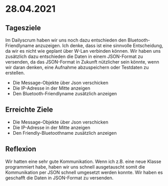 # 28.04.2021

## Tagesziele
Im Dailyscrum haben wir uns noch dazu entschieden den Bluetooth-Friendlyname anzuzeigen. Ich denke, dass ist eine sinnvolle Entscheidung, da wir es nicht wie geplant über W-Lan verbinden können. Wir haben uns zusätzlich dazu entschieden die Daten in einem JSON-Format zu versenden, da das JSON-Format in Zukunft nützlicher sein könnte, wenn wir daran denken, eine Aufnahme abzuspeichern oder Testdaten zu erstellen.
* Die Message-Objekte über Json verschicken
* Die IP-Adresse in der Mitte anzeigen
* Den Bluetooth-Friendlyname zusätzlich anzeigen


## Erreichte Ziele
* Die Message-Objekte über Json verschicken
* Die IP-Adresse in der Mitte anzeigen
* Den Friendly-Bluetoothname zusätzlich anzeigen

## Reflexion
Wir hatten eine sehr gute Kommunikation. Wenn ich z.B. eine neue Klasse programmiert habe, haben wir uns schnell ausgetauscht somit die Kommunikation per JSON schnell umgesetzt werden konnte. Wir haben es geschafft die Daten in JSON-Format zu versenden.
